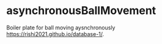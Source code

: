 # asynchronousBallMovement
Boiler plate for ball moving aysnchronously
https://rishi2021.github.io/database-1/.
